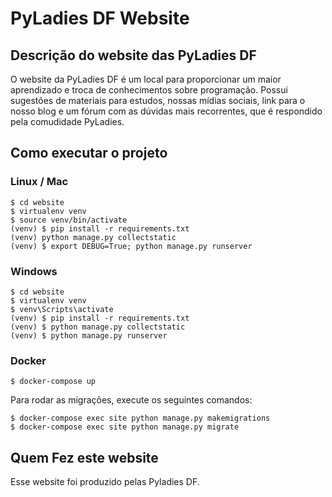 # PyLadies DF Website

## Descrição do website das PyLadies DF

O website da PyLadies DF é um local para proporcionar um maior aprendizado e troca de conhecimentos
sobre programação. Possui sugestões de materiais para estudos, nossas mídias sociais, link para o
nosso blog e um fórum com as dúvidas mais recorrentes, que é respondido pela comudidade PyLadies.

## Como executar o projeto

### Linux / Mac

``` console
$ cd website
$ virtualenv venv
$ source venv/bin/activate
(venv) $ pip install -r requirements.txt
(venv) python manage.py collectstatic
(venv) $ export DEBUG=True; python manage.py runserver
```

### Windows

``` console
$ cd website
$ virtualenv venv
$ venv\Scripts\activate
(venv) $ pip install -r requirements.txt
(venv) $ python manage.py collectstatic
(venv) $ python manage.py runserver
```

### Docker

``` console
$ docker-compose up
```

Para rodar as migrações, execute os seguintes comandos:

``` console
$ docker-compose exec site python manage.py makemigrations
$ docker-compose exec site python manage.py migrate
```

## Quem Fez este website

Esse website foi produzido pelas Pyladies DF.
